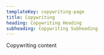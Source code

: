 ```yaml
---
templateKey: copywriting-page
title: Copywriting
heading: Copywriting Heading
subheading: Copywriting Subheading
---
```

Copywriting content
